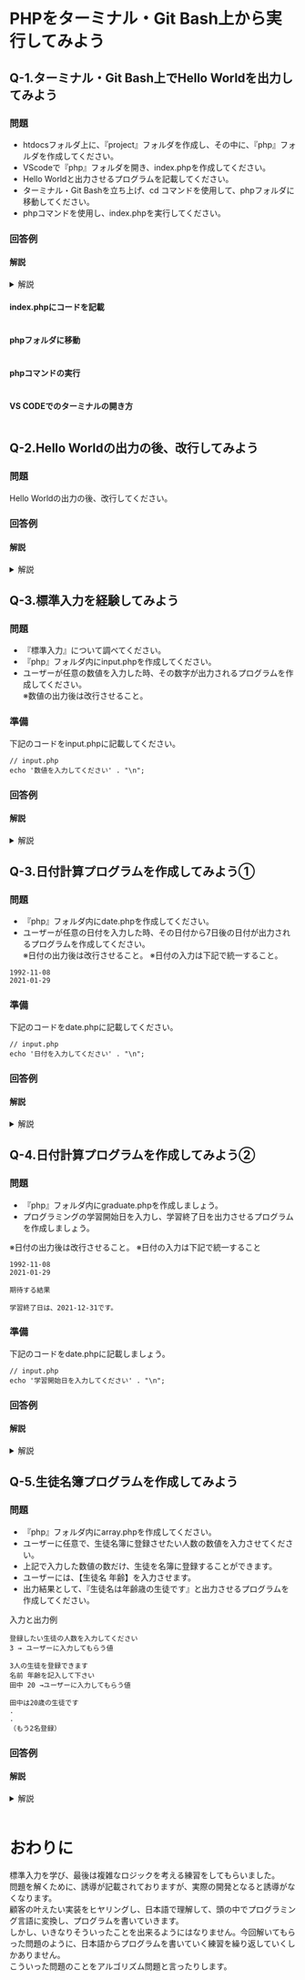 # PHPをターミナル・Git Bash上から実行してみよう

## Q-1.ターミナル・Git Bash上でHello Worldを出力してみよう

### 問題 
- htdocsフォルダ上に、『project』フォルダを作成し、その中に、『php』フォルダを作成してください。
- VScodeで『php』フォルダを開き、index.phpを作成してください。
- Hello Worldと出力させるプログラムを記載してください。
- ターミナル・Git Bashを立ち上げ、cd コマンドを使用して、phpフォルダに移動してください。
- phpコマンドを使用し、index.phpを実行してください。

### 回答例
#### 解説
<details><summary>解説</summary><div>
今までの学習では、phpコードの実行結果をブラウザを利用して確認していました。<br>
`php 実行したファイル名`とコマンド入力することで、そのファイルに記載のコードをターミナル・Git Bash上から確認することができます<br>
今回はHello Worldと出力されれば成功です。<br>
またターミナル・Git BashはVScodeからも開けます。<br>
VScodeで開くターミナル・Git Bashは、VScodeで開いているディレクトリにいる状態からコマンド入力ができるので、とても便利です。<br>
</div></details>

#### index.phpにコードを記載
<img src="https://i.gyazo.com/ba0c9e17319a773489bd1bc61e5ccf10.png" alt="">

#### phpフォルダに移動
<img src="https://i.gyazo.com/d7699cec49e1ececf602a35464d02b89.gif" alt="">

#### phpコマンドの実行
<img src="https://i.gyazo.com/e43b933140e531f2387b3943b7d3ce92.gif" alt="">

#### VS CODEでのターミナルの開き方
<img src="https://i.gyazo.com/80cc826408f04d698a76f110803ac832.gif" alt="">

## Q-2.Hello Worldの出力の後、改行してみよう

### 問題 
Hello Worldの出力の後、改行してください。

### 回答例
#### 解説
<details><summary>解説</summary><div>
ブラウザで出力する場合は、htmlタグを使って改行できるため、brタグを使用してきました。<br>
ターミナル・Git Bash上ではbrタグで改行は利用できません。<br>
改行する際には、\nを使用しますが、ここで注意点があります。<br>
ダブルコーテーションを使用する必要があります。

```
// 答え
 echo 'Hello World' . "\n";
```
</div></details>
<img src="https://i.gyazo.com/53f09ad165eeb5ab56c59df167015ac0.gif" alt="">

## Q-3.標準入力を経験してみよう

### 問題 
- 『標準入力』について調べてください。
- 『php』フォルダ内にinput.phpを作成してください。
- ユーザーが任意の数値を入力した時、その数字が出力されるプログラムを作成してください。<br>
※数値の出力後は改行させること。

### 準備
下記のコードをinput.phpに記載してください。
```
// input.php
echo '数値を入力してください' . "\n";

```

### 回答例
#### 解説
<details><summary>解説</summary><div>
phpでの標準入力は、fgets(STDIN)を使用し、任意のデータを取得できます。<br>
rtrim()は取得したデータを整形する関数です。<br>
数値を入力すると、入力したデータが、表示されるプログラムを今回は作成しました。

```
// 答え
  echo '数値を入力してください' . "\n";
  $n = rtrim(fgets(STDIN));
  echo $n . "\n"; 
```
</div></details>
<img src="https://i.gyazo.com/edbe8fd4caad41cb7679d8440b127be8.gif" alt="">

## Q-3.日付計算プログラムを作成してみよう①

### 問題 
- 『php』フォルダ内にdate.phpを作成してください。
- ユーザーが任意の日付を入力した時、その日付から7日後の日付が出力されるプログラムを作成してください。<br>
※日付の出力後は改行させること。
※日付の入力は下記で統一すること。

```
1992-11-08
2021-01-29
```

### 準備
下記のコードをdate.phpに記載してください。
```
// input.php
echo '日付を入力してください' . "\n";

```

### 回答例
#### 解説
<details><summary>解説</summary><div>
date()、strtotime（）を使用します。<br>

```
// 答え
 echo '日付を入力してください' . "\n";
 $n = rtrim(fgets(STDIN));
 echo date("Y-m-d",strtotime($n . "+7 day")) . "\n";
```
</div></details>
<img src="(https://i.gyazo.com/f0b83b9e1160d9d961a37cecbbd998a7.gif" alt="">

## Q-4.日付計算プログラムを作成してみよう②

### 問題 
- 『php』フォルダ内にgraduate.phpを作成しましょう。
- プログラミングの学習開始日を入力し、学習終了日を出力させるプログラムを作成しましょう。

※日付の出力後は改行させること。
※日付の入力は下記で統一すること

```
1992-11-08
2021-01-29
```

```
期待する結果

学習終了日は、2021-12-31です。

```

### 準備
下記のコードをdate.phpに記載しましょう。
```
// input.php
echo '学習開始日を入力してください' . "\n";

```

### 回答例
#### 解説
<details><summary>解説</summary><div>
date()、strtotime（）を使用します。<br>
12週間で学習をおえる場合の回答例になります。weekで計算していますが、monthなども利用できます。

```
// 答え
 echo '学習開始日を入力してください' . "\n";
 $n = rtrim(fgets(STDIN));
 echo '学習終了日は' . date("Y-m-d",strtotime($n . "+12 week")) . 'です。' . "\n";
```
</div></details>
<img src="https://i.gyazo.com/8b167c8a4b5b67696a54cb7e31b91c61.gif" alt="">

## Q-5.生徒名簿プログラムを作成してみよう

### 問題 
- 『php』フォルダ内にarray.phpを作成してください。
- ユーザーに任意で、生徒名簿に登録させたい人数の数値を入力させてください。
- 上記で入力した数値の数だけ、生徒を名簿に登録することができます。
- ユーザーには、【生徒名 年齢】を入力させます。
- 出力結果として、『生徒名は年齢歳の生徒です』と出力させるプログラムを作成してください。

入力と出力例
```
登録したい生徒の人数を入力してください
3 → ユーザーに入力してもらう値

3人の生徒を登録できます
名前 年齢を記入して下さい
田中 20 →ユーザーに入力してもらう値

田中は20歳の生徒です
.
.
（もう2名登録）

```


### 回答例
#### 解説
<details><summary>解説</summary><div>
スペースを含む入力データは、explode()を使用して、配列に格納したあとに、取り出し使用していきます。<br>

```
// 答え
  echo '登録したい生徒の人数を入力して下さい' . "\n";
    $n = rtrim(fgets(STDIN));

    echo $n . '人の生徒を登録できます' . "\n";

    for($i=0; $i < $n; $i++){
        echo '名前 年齢' . 'を記入して下さい' . "\n";
        $a = rtrim(fgets(STDIN));
        $b = explode(" ", $a);

        $name = $b[0];
        $num = $b[1];

        echo $name . 'は' . $num . '歳の生徒です' . "\n";
    }
```
</div></details>
<img src="https://i.gyazo.com/816e3aa4dddd72d740fd5a1ebe856e97.gif" alt="">

<img src="https://i.gyazo.com/bda3bcf0e59fa0b414b4791794b9b7e9.gif" alt="">

<img src="https://i.gyazo.com/bda3bcf0e59fa0b414b4791794b9b7e9.gif" alt="">

# おわりに
標準入力を学び、最後は複雑なロジックを考える練習をしてもらいました。<br>
問題を解くために、誘導が記載されておりますが、実際の開発となると誘導がなくなります。<br>
顧客の叶えたい実装をヒヤリングし、日本語で理解して、頭の中でプログラミング言語に変換し、プログラムを書いていきます。<br>
しかし、いきなりそういったことを出来るようにはなりません。今回解いてもらった問題のように、日本語からプログラムを書いていく練習を繰り返していくしかありません。<br>
こういった問題のことをアルゴリズム問題と言ったりします。<br>

